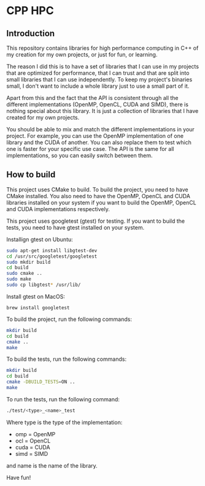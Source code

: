 # CPP HPC

## Introduction

This repository contains libraries for high performance computing in C++ of my creation for my own projects, or just for fun, or learning.

The reason I did this is to have a set of libraries that I can use in my projects that are optimized for performance, that I can trust and that are split into small libraries that I can use independently. To keep my project's binaries small, I don't want to include a whole library just to use a small part of it.

Apart from this and the fact that the API is consistent through all the different
implementations (OpenMP, OpenCL, CUDA and SIMD), there is nothing special about this library. It is just a collection of libraries that I have created for my own projects.

You should be able to mix and match the different implementations in your project. For example, you can use the OpenMP implementation of one library and the CUDA of
another. You can also replace them to test which one is faster for your specific use case. The API is the same for all implementations, so you can easily switch between them.

## How to build

This project uses CMake to build. To build the project, you need to have CMake installed. You also need to have the OpenMP, OpenCL and CUDA libraries installed on your system if you want to build the OpenMP, OpenCL and CUDA implementations respectively.

This project uses googletest (gtest) for testing. If you want to build the tests, you need to have gtest installed on your system.

Installign gtest on Ubuntu:

```bash
sudo apt-get install libgtest-dev
cd /usr/src/googletest/googletest
sudo mkdir build
cd build
sudo cmake ..
sudo make
sudo cp libgtest* /usr/lib/
```

Install gtest on MacOS:
```
brew install googletest
```

To build the project, run the following commands:

```bash
mkdir build
cd build
cmake ..
make
```

To build the tests, run the following commands:

```bash
mkdir build
cd build
cmake -DBUILD_TESTS=ON ..
make
```

To run the tests, run the following command:

```bash
./test/<type>_<name>_test
```

Where type is the type of the implementation:

* omp  = OpenMP
* ocl  = OpenCL
* cuda = CUDA
* simd = SIMD

and name is the name of the library.

Have fun!
